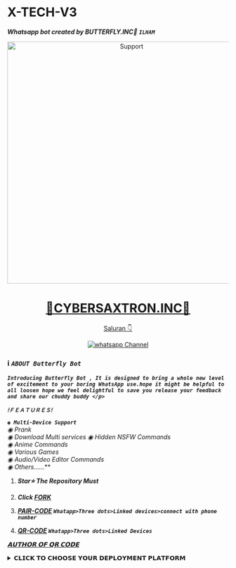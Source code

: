 # X-TECH-V3
***Whatsapp bot created by BUTTERFLY.INC🔰***
***```ILHAM```***
  </p>
<p align="center">
  <a href="https://whatsapp.com/channel/0029VahSrdAIyPtVMbVx7v0U">
    <img alt=Support height="550" src='https://telegra.ph/file/18f6130800a2488d3f35b.jpg'
      (https://github.com/user-attachments/assets/34d64aed-61b5-460a-8415-6ac1809cc179)
"
    <p align="center">
  <a href="#"><img src="http://readme-typing-svg.herokuapp.com?color=ff00ab&center=true&vCenter=true&multiline=false&lines=BASED+BY+X+🔞CYBERSAXTRON.INC🔰" alt="">
</p>
<h1 align="center"> 🔞CYBERSAXTRON.INC🔰 </h1>
</h1>
<p align="center"> Saluran 👇
<p align="center"> 
 <a href="https://whatsapp.com/channel/0029VahSrdAIyPtVMbVx7v0U" target="_blank">
    <img alt="whatsapp Channel" src="https://img.shields.io/badge/ Whatsapp Channel -25D366?style=for-the-badge&logo=whatsapp&logoColor=white" />
 </a>   

 
 ### ℹ️ ***```ABOUT Butterfly Bot```***
 ***```Introducing Butterfly Bot , It is designed to bring a whole new level of excitement to your boring WhatsApp use.hope it might be helpful to all loosen hope we feel delightful to save you release your feedback and share our chuddy buddy </p>```***


***`🕯ＦＥＡＴＵＲＥＳ🕯`***


***```◉ Multi-Device Support```**  
◉ Prank   
◉ Download Multi services 
◉ Hidden NSFW Commands   
◉ Anime Commands   
◉ Various Games  
◉ Audio/Video Editor Commands                   
◉ Others......***


1. ***Star⭐ The Repository Must***
2. ***Click [FORK](https://github.com/butterflyinghigh/X)***
3. ***[PAIR-CODE](https://x-tech-corp-web.onrender.com) `Whatapp>Three dots>Linked devices>connect with phone number`***
    <br>
    
5. ***[QR-CODE](https://gpt-qr-code.onrender.com) `Whatapp>Three dots>Linked Devices`***
    <br>
  
***[𝗔𝗨𝗧𝗛𝗢𝗥 𝗢𝗙 𝗤𝗥 𝗖𝗢𝗗𝗘](https://github.com/DarkMakerofc)***
  

<details close>
<summary>𝗖𝗟𝗜𝗖𝗞 𝗧𝗢 𝗖𝗛𝗢𝗢𝗦𝗘 𝗬𝗢𝗨𝗥 𝗗𝗘𝗣𝗟𝗢𝗬𝗠𝗘𝗡𝗧 𝗣𝗟𝗔𝗧𝗙𝗢𝗥𝗠</summary>
 
<br>  


### ```DEPLOY TO REPLIT```

1. Now Deploy
    <br>
    <a href='https://repl.it/github.com/X-TECH-CORP/X-TECH-V3/' target="_blank"><img alt='DEPLOY' src='https://img.shields.io/badge/-DEPLOY-black?style=for-the-badge&logo=replit&logoColor=white'/></a>

### DEPLOY TO CODESPACE

2. If You don't have a account in Codespace. Create a account.
    <br>
<a href='https://codespaces.new/' target="_blank"><img alt='Codespaces' src='https://img.shields.io/badge/CREATE-h?color=black&style=for-the-badge&logo=visualstudiocode' width="96.35" height="28"/></a></p>

3. Now Deploy
    <br>
<a href='https://github.com/codespaces/new' target="_blank"><img alt='DEPLOY' src='https://img.shields.io/badge/DEPLOY -h?color=black&style=for-the-badge&logo=visualstudiocode' width="96.35" height="28"/></a></p>

#### DEPLOY TO HEROKU 

4. If You don't have a account in Heroku. Create a account.
    <br>
<a href='https://signup.heroku.com/' target="_blank"><img alt='Heroku' src='https://img.shields.io/badge/-Create-black?style=for-the-badge&logo=heroku&logoColor=white'/></a>

5. Now Deploy
    <br>
<a href='https://dashboard.heroku.com/new?template=[https://github.com/toge01https://github.https://github.com/X-TECH-CORP/X-TECH-V1/edihttps://github.com/X-TECH-CORP/X-TECH-V1/' target="_blank"><img alt='DEPLOY' src='https://img.shields.io/badge/-DEPLOY-black?style=for-the-badge&logo=heroku&logoColor=white'/></a>


#### DEPLOY TO RAILWAY

6. If You don't have a account in Railway. Create a account.
    <br>
<a href='https://railway.app/login' target="_blank"><img alt='Railway' src='https://img.shields.io/badge/CREATE-h?color=black&style=for-the-badge&logo=railway' width="96.35" height="28"/></a></p>

7. Now Deploy
    <br>
<a href='https://railway.app/new' target="_blank"><img alt='DEPLOY' src='https://img.shields.io/badge/DEPLOY -h?color=black&style=for-the-badge&logo=railway' width="96.35" height="28"/></a></p>


## `For Termux/Ubuntu`
```bash
apt update
apt upgrade
pkg update && pkg upgrade
pkg install bash
pkg install libwebp
pkg install git -y
pkg install nodejs -y 
pkg install ffmpeg -y 
pkg install wget
pkg install imagemagick -y
git clone https://github.com/butterflyinghigh/X
cd X
yarn install
npm start
```

## `For 24/7 Activation (Termux)`
```bash
npm i -g pm2 && pm2 start index.js && pm2 save && pm2 logs
```


##
- ***Star ⭐ My Repo If You Like Butterfly***

### `𝘚𝘱𝘦𝘤𝘪𝘢𝘭 𝘛𝘩𝘢𝘯𝘬𝘴 𝘛𝘰 Butterfly`
- ***Everyone***
- ***Who Helped Me***
- ***Who Uses This Bot And Supports Me***
## ```𝘓𝘦𝘨𝘢𝘭 𝘋𝘪𝘴𝘤𝘭𝘢𝘪𝘮𝘦𝘳```

- *I will only Assist You in Bot Deployment and Hosting, Not in Bot Development*
- *If Someone Modify My Bot Or Try To Copy It I Will Instantly Give Legal Copy Right Strike And Ban That User Repo And Account*
- *This Bot is For Fun and Educational Purpose, I will not Responsible If You Spam and And Got Banned*
- ***Credit : [Butterfly](https://github.com/butterflyinghigh)***
##


